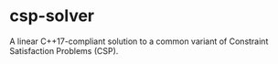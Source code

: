 # csp-solver
A linear C++17-compliant solution to a common variant of Constraint Satisfaction Problems (CSP).
